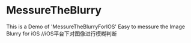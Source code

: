 # MessureTheBlurry
This is a Demo of 'MessureTheBlurryForIOS'
Easy to messure the Image Blurry for iOS   //iOS平台下对图像进行模糊判断
